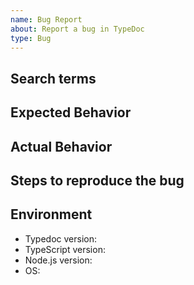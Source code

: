 ```yaml
---
name: Bug Report
about: Report a bug in TypeDoc
type: Bug
---
```


## Search terms

<!-- Include keywords that might help others with the same problem find this issue -->

## Expected Behavior

<!-- How did you expect Typedoc to work? -->

## Actual Behavior

<!-- What does Typedoc fail to do? -->

## Steps to reproduce the bug

<!--
Note: Turn off skipErrorChecks before reporting a crash. Bug reports for crashes with that option
on are out of scope.

Note: Please try to reproduce the issue WITHOUT any plugins enabled before reporting a bug.

If possible, please create a *minimal* repo reproducing your problem.
If it is more than a single small file, please submit a pull request to
https://github.com/TypeStrong/typedoc-repros
which changes the files necessary to reproduce your bug.

If this is not possible, include at least:
    1. Installed packages + versions
    2. The code TypeDoc doesn't work on
    3. tsconfig.json
    4. How you are running TypeDoc + any relevant configuration files
-->

## Environment

- Typedoc version:
- TypeScript version:
- Node.js version:
- OS:
